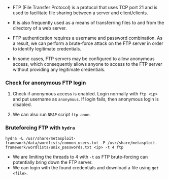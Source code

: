 
- FTP (File Transfer Protocol) is a protocol that uses TCP port 21 and is used to facilitate file sharing between a server and client/clients.

- It is also frequently used as a means of transferring files to and from the directory of a web server.

- FTP authentication requires a username and password combination. As a result, we can perform a brute-force attack on the FTP server in order to identify legitimate credentials.

- In some cases, FTP servers may be configured to allow anonymous access, which consequently allows anyone to access to the FTP server without providing any legitimate credentials. 

### Check for anonymous FTP login

1. Check if anonymous access is enabled. Login normally with `ftp <ip>` and put username as `anonymous`. If login fails, then anonymous login is disabled.

2. We can also run `NMAP` script `ftp-anon`.

### Bruteforcing FTP with `hydra`

```
hydra -L /usr/share/metasploit-framework/data/wordlists/common_users.txt -P /usr/share/metasploit-framework/wordlists/unix_passwords.txt <ip> -t 4 ftp
```

- We are limiting the threads to 4 with `-t` as FTP brute-forcing can potentially bring down the FTP server.
- We can login with the found credentials and download a file using `get <file>`.